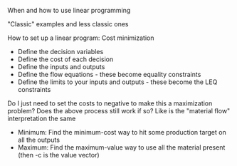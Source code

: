 When and how to use linear programming

"Classic" examples and less classic ones

How to set up a linear program: Cost minimization

* Define the decision variables
* Define the cost of each decision
* Define the inputs and outputs
* Define the flow equations - these become equality constraints
* Define the limits to your inputs and outputs - these become the LEQ constraints

 Do I just need to set the costs to negative to make this a maximization problem? Does the above process still work if so? Like is the "material flow" interpretation the same

* Minimum: Find the minimum-cost way to hit some production target on all the outputs
* Maximum: Find the maximum-value way to use all the material present (then -c is the value vector)

